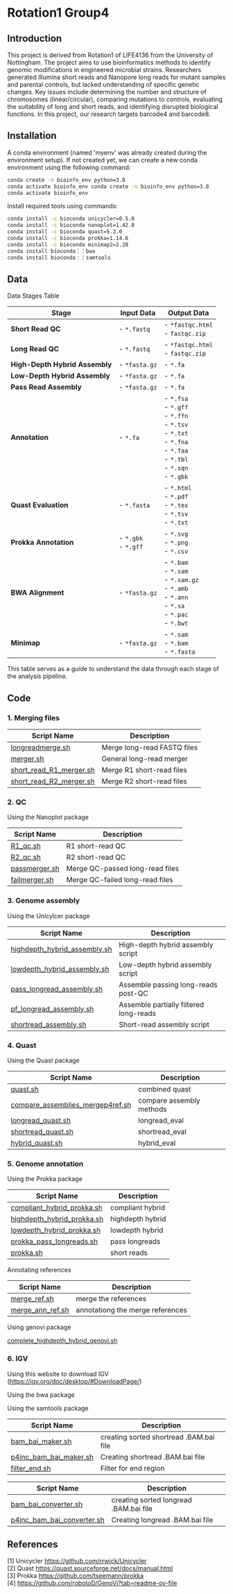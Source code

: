 # Rotation1 Group4
## Introduction
This project is derived from Rotation1 of LIFE4136 from the University of Nottingham. 
The project aims to use bioinformatics methods to identify genomic modifications in engineered microbial strains. Researchers generated Illumina short reads and Nanopore long reads for mutant samples and parental controls, but lacked understanding of specific genetic changes. Key issues include determining the number and structure of chromosomes (linear/circular), comparing mutations to controls, evaluating the suitability of long and short reads, and identifying disrupted biological functions.
In this project, our research targets barcode4 and barcode8.

## Installation
A conda environment (named 'myenv' was already created during the environment setup). If not created yet, we can create a new conda environment using the following command:

```bash
conda create -n bioinfo_env python=3.8
conda activate bioinfo_env conda create -n bioinfo_env python=3.8
conda activate bioinfo_env
```
Install required tools using commands:
```bash
conda install -c bioconda unicycler=0.5.0
conda install -c bioconda nanoplot=1.42.0
conda install -c bioconda quast=5.2.0
conda install -c bioconda prokka=1.14.6
conda install -c bioconda minimap2=2.28
conda install bioconda：：bwa
conda install bioconda：：samtools
```
## Data

Data Stages Table

| Stage                        | Input Data                                                                 | Output Data                                                                 |
|------------------------------|---------------------------------------------------------------------------|----------------------------------------------------------------------------|
| **Short Read QC**            | - `*.fastq`                             | - `*fastqc.html`<br>- `fastqc.zip`<br> |
| **Long Read QC**             | - `*.fastq`                             | - `*fastqc.html`<br>- `fastqc.zip`<br> |
| **High-Depth Hybrid Assembly** | - `*fasta.gz`       | - `*.fa` |
| **Low-Depth Hybrid Assembly**  | - `*fasta.gz`       | - `*.fa` |
| **Pass Read Assembly**        | - `*fasta.gz`       | - `*.fa` |
| **Annotation**               | - `*.fa`                   | - `*.fsa`<br>- `*.gff`<br>- `*.ffn `<br>- `*.tsv`<br>- `*.txt`<br>- `*.fna` <br>- `*.faa`<br>- `*.tbl`<br>- `*.sqn` <br>- `*.gbk`|
| **Quast Evaluation**         | - `*.fasta`<br>        | - `*.html`<br>- `*.pdf`<br>- `*.tex`<br>- `*.tsv`<br>- `*.txt` |
| **Prokka Annotation**         | - `*.gbk`<br> - `*.gff`       | - `*.svg`<br>- `*.png`<br>- `*.csv` |
| **BWA Alignment**            | - `*fasta.gz`   | - `*.bam`<br>- `*.sam`<br>- `*.sam.gz `<br>- `*.amb`<br>- `*.ann`<br>- `*.sa` <br>- `*.pac`<br>- `*.bwt` |
| **Minimap**         | - `*fasta.gz`      | - `*.sam`<br>- `*.bam`<br>- `*.fasta` |


This table serves as a guide to understand the data through each stage of the analysis pipeline.

## Code
### 1. Merging files

| Script Name                                      | Description                     |
|--------------------------------------------------|----------------------------------|
| [longreadmerge.sh](/merger/longreadmerge.sh) | Merge long-read FASTQ files    |
| [merger.sh](/merger/merger.sh)   | General long-read merger        |
| [short_read_R1_merger.sh](/merger/short_read_R1_merger.sh) | Merge R1 short-read files       |
| [short_read_R2_merger.sh](/merger/short_read_R2_merger.sh) | Merge R2 short-read files       |

### 2. QC

Using the Nanoplot package

| Script Name                                      | Description                     |
|--------------------------------------------------|----------------------------------|
| [R1_qc.sh](/merger/R1_qc.sh)     | R1 short-read QC                |
| [R2_qc.sh](/merger/R2_qc.sh)     | R2 short-read QC                |
| [passmerger.sh](/merger/passmerger.sh) | Merge QC-passed long-read files |
| [failmerger.sh](/merger/failmerger.sh) | Merge QC-failed long-read files |

### 3. Genome assembly

Using the Unicylcer package

| Script Name                  | Description                              |
|------------------------------|------------------------------------------|
| [highdepth_hybrid_assembly.sh](/barcode8/assembly/highdepth_hybrid_assembly.sh) | High-depth hybrid assembly script        |
| [lowdepth_hybrid_assembly.sh](/barcode8/assembly/lowdepth_hybrid_assembly.sh)  | Low-depth hybrid assembly script         |
| [pass_longread_assembly.sh](/barcode8/assembly/pass_longread_assembly.sh)    | Assemble passing long-reads post-QC      |
| [pf_longread_assembly.sh](/barcode8/assembly/pf_longread_assembly.sh)      | Assemble partially filtered long-reads   |
| [shortread_assembly.sh](/barcode8/assembly/shortread_assembly.sh)        | Short-read assembly script               |

### 4. Quast

Using the Quast package

| Script Name                                      | Description                     |
|--------------------------------------------------|----------------------------------|
| [quast.sh](/barcode8/quast.sh)     | combined quast                |
| [compare_assemblies_mergep4ref.sh](/barcode8/compare_assemblies_mergep4ref.sh )     | compare assembly methods   |
| [longread_quast.sh](/barcode8/longread_quast.sh)     |longread_eval                 |
| [shortread_quast.sh](/barcode8/shortread_quast.sh) | shortread_eval |
| [hybrid_quast.sh](/barcode8/hybrid_quast.sh) | hybrid_eval |

### 5. Genome annotation

Using the Prokka package

| Script Name                                      | Description                     |
|--------------------------------------------------|----------------------------------|
| [compliant_hybrid_prokka.sh](/barcode8/compliant_hybrid_prokka.sh)     |  compliant hybrid               |
| [highdepth_hybrid_prokka.sh](/barcode8/highdepth_hybrid_prokka.sh)     |  highdepth hybrid               |
| [lowdepth_hybrid_prokka.sh](/barcode8/lowdepth_hybrid_prokka.sh)     | lowdepth hybrid   |
| [prokka_pass_longreads.sh](/barcode8/prokka_pass_longreads.sh)     |pass longreads        |
| [prokka.sh](/barcode8/prokka.sh) | short reads |

Annotating references

| Script Name                                      | Description                     |
|--------------------------------------------------|----------------------------------|
| [merge_ref.sh](/barcode8/merge_ref.sh)     |  merge the references               |
| [merge_ann_ref.sh](/barcode8/merge_ann_ref.sh)     |     annotationg the merge references           |

Using genovi package

[complete_highdepth_hybrid_genovi.sh](/barcode8/complete_highdepth_hybrid_genovi.sh)


### 6. IGV

Using this website to download IGV (https://igv.org/doc/desktop/#DownloadPage/)

Using the bwa package

Using the samtools package

| Script Name                                      | Description                     |
|--------------------------------------------------|----------------------------------|
| [bam_bai_maker.sh](/barcode8/bam_bai_maker.sh)     |  creating sorted shortread .BAM.bai file              |
| [p4inc_bam_bai_maker.sh](/barcode8/p4inc_bam_bai_maker.sh)     | Creating shortread .BAM.bai file              |
| [filter_end.sh](/barcode8/filter_end.sh)     | Filter for end region            |

| Script Name                                      | Description                     |
|--------------------------------------------------|----------------------------------|
| [bam_bai_converter.sh](/barcode8/bam_bai_converter.sh)     |  creating sorted longread .BAM.bai file              |
| [p4inc_bam_bai_converter.sh](/barcode8/p4inc_bam_bai_converter.sh)     | Creating longread .BAM.bai file              |


## References
[1] Unicycler 
https://github.com/rrwick/Unicycler 
<br>[2] Quast 
https://quast.sourceforge.net/docs/manual.html
<br>[3] 
Prokka https://github.com/tseemann/prokka
<br>[4] 
https://github.com/robotoD/GenoVi?tab=readme-ov-file



